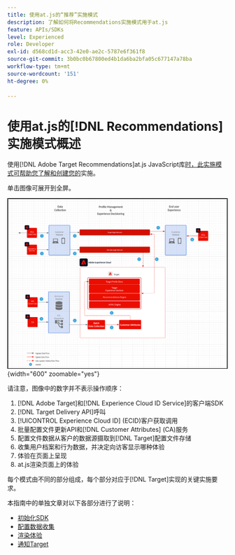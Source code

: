 ```yaml
---
title: 使用at.js的“推荐”实施模式
description: 了解如何将Recommendations实施模式用于at.js
feature: APIs/SDKs
level: Experienced
role: Developer
exl-id: d568cd1d-acc3-42e0-ae2c-5787e6f361f8
source-git-commit: 3b0bc0b67800ed4b1da6ba2bfa05c677147a78ba
workflow-type: tm+mt
source-wordcount: '151'
ht-degree: 0%

---
```


# 使用at.js的[!DNL Recommendations]实施模式概述

使用[!DNL Adobe Target Recommendations]at.js JavaScript库[时，此实施模式可帮助您了解和创建您的](/help/dev/implement/client-side/atjs/how-atjs-works/how-atjs-works.md)实施。

单击图像可展开到全屏。

![Adobe Target架构图](/help/dev/patterns/assets/architecture-chart.png){width="600" zoomable="yes"}

请注意，图像中的数字并不表示操作顺序：

1. [!DNL Adobe Target]和[!DNL Experience Cloud ID Service]的客户端SDK
1. [!DNL Target Delivery API]呼叫
1. [!UICONTROL Experience Cloud ID] (ECID)客户获取调用
1. 批量配置文件更新API和[!DNL Customer Attributes] (CA)服务
1. 配置文件数据从客户的数据源摄取到[!DNL Target]配置文件存储
1. 收集用户档案和行为数据，并决定向访客显示哪种体验
1. 体验在页面上呈现
1. at.js渲染页面上的体验

每个模式由不同的部分组成，每个部分对应于[!DNL Target]实现的关键实施要求。

本指南中的单独文章对以下各部分进行了说明：

* [初始化SDK](/help/dev/patterns/recs-atjs/initialize-sdk.md)
* [配置数据收集](/help/dev/patterns/recs-atjs/data-collection.md)
* [渲染体验](/help/dev/patterns/recs-atjs/render-experiences.md)
* [通知Target](/help/dev/patterns/recs-atjs/notify-target.md)

